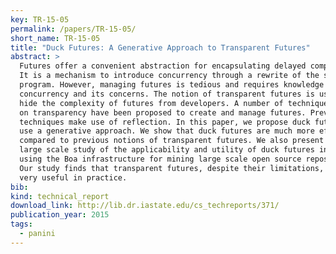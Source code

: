 ```yaml
---
key: TR-15-05
permalink: /papers/TR-15-05/
short_name: TR-15-05
title: "Duck Futures: A Generative Approach to Transparent Futures"
abstract: >
  Futures offer a convenient abstraction for encapsulating delayed computation.
  It is a mechanism to introduce concurrency through a rewrite of the sequential
  program. However, managing futures is tedious and requires knowledge of
  concurrency and its concerns. The notion of transparent futures is used to
  hide the complexity of futures from developers. A number of techniques based
  on transparency have been proposed to create and manage futures. Previous
  techniques make use of reflection. In this paper, we propose duck futures that
  use a generative approach. We show that duck futures are much more efficient
  compared to previous notions of transparent futures. We also present the first
  large scale study of the applicability and utility of duck futures in practice
  using the Boa infrastructure for mining large scale open source repositories.
  Our study finds that transparent futures, despite their limitations, can be
  very useful in practice.
bib:
kind: technical_report
download_link: http://lib.dr.iastate.edu/cs_techreports/371/
publication_year: 2015
tags:
  - panini
---
```

